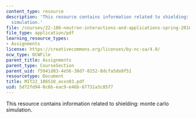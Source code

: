 ```yaml
---
content_type: resource
description: 'This resource contains information related to shielding: monte carlo
  simulation.'
file: /courses/22-106-neutron-interactions-and-applications-spring-2010/5d72fd940c6beac9e46b67731a3c85f7_MIT22_106S10_assn03.pdf
file_type: application/pdf
learning_resource_types:
- Assignments
license: https://creativecommons.org/licenses/by-nc-sa/4.0/
ocw_type: OCWFile
parent_title: Assignments
parent_type: CourseSection
parent_uid: f5941d83-4e56-38d7-0152-8dcfa5da9f51
resourcetype: Document
title: MIT22_106S10_assn03.pdf
uid: 5d72fd94-0c6b-eac9-e46b-67731a3c85f7
---
```

This resource contains information related to shielding: monte carlo simulation.